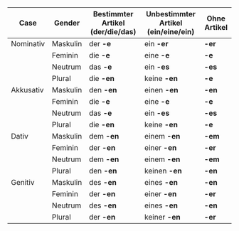 | Case      | Gender   | Bestimmter Artikel (der/die/das) | Unbestimmter Artikel (ein/eine/ein) | Ohne Artikel |
| --------- | -------- | -------------------------------- | ----------------------------------- | ------------ |
| Nominativ | Maskulin | der **-e**                       | ein **-er**                         | **-er**      |
|           | Feminin  | die **-e**                       | eine **-e**                         | **-e**       |
|           | Neutrum  | das **-e**                       | ein **-es**                         | **-es**      |
|           | Plural   | die **-en**                      | keine **-en**                       | **-e**       |
| Akkusativ | Maskulin | den **-en**                      | einen **-en**                       | **-en**      |
|           | Feminin  | die **-e**                       | eine **-e**                         | **-e**       |
|           | Neutrum  | das **-e**                       | ein **-es**                         | **-es**      |
|           | Plural   | die **-en**                      | keine **-en**                       | **-e**       |
| Dativ     | Maskulin | dem **-en**                      | einem **-en**                       | **-em**      |
|           | Feminin  | der **-en**                      | einer **-en**                       | **-er**      |
|           | Neutrum  | dem **-en**                      | einem **-en**                       | **-em**      |
|           | Plural   | den **-en**                      | keinen **-en**                      | **-en**      |
| Genitiv   | Maskulin | des **-en**                      | eines **-en**                       | **-en**      |
|           | Feminin  | der **-en**                      | einer **-en**                       | **-er**      |
|           | Neutrum  | des **-en**                      | eines **-en**                       | **-en**      |
|           | Plural   | der **-en**                      | keiner **-en**                      | **-er**      |

